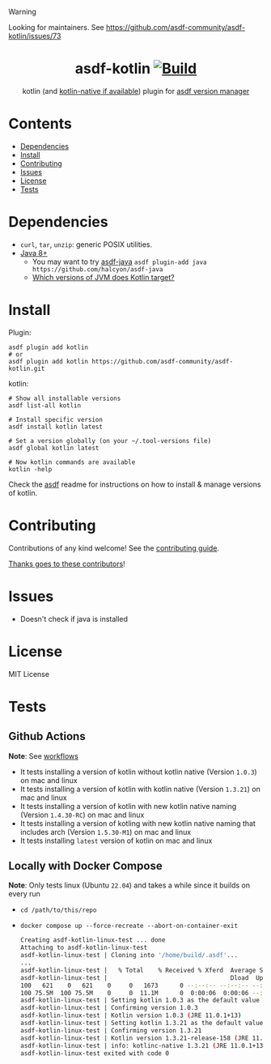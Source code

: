 <!-- markdownlint-disable MD041 -->
<!-- markdownlint-disable MD033 MD013 -->

> [!WARNING]  
> Looking for maintainers. See https://github.com/asdf-community/asdf-kotlin/issues/73

<div align="center">

# asdf-kotlin [![Build](https://github.com/asdf-community/asdf-kotlin/actions/workflows/build.yml/badge.svg)](https://github.com/asdf-community/asdf-kotlin/actions/workflows/build.yml)

kotlin (and [kotlin-native if available](https://github.com/asdf-community/asdf-kotlin/pull/4)) plugin for [asdf version manager](https://github.com/asdf-vm/asdf)

</div>
<!-- markdownlint-enable MD033 MD013 -->

# Contents

- [Dependencies](#dependencies)
- [Install](#install)
- [Contributing](#contributing)
- [Issues](#issues)
- [License](#license)
- [Tests](#tests)

# Dependencies

- `curl`, `tar`, `unzip`: generic POSIX utilities.
- [Java 8+](http://www.oracle.com/technetwork/java/javase/downloads/index.html)
  - You may want to try [asdf-java](https://github.com/halcyon/asdf-java)
    `asdf plugin-add java https://github.com/halcyon/asdf-java`
  - [Which versions of JVM does Kotlin target?](https://kotlinlang.org/docs/faq.html#which-versions-of-jvm-does-kotlin-target)

# Install

Plugin:

```shell
asdf plugin add kotlin
# or
asdf plugin add kotlin https://github.com/asdf-community/asdf-kotlin.git
```

kotlin:

```shell
# Show all installable versions
asdf list-all kotlin

# Install specific version
asdf install kotlin latest

# Set a version globally (on your ~/.tool-versions file)
asdf global kotlin latest

# Now kotlin commands are available
kotlin -help
```

Check the [asdf](https://github.com/asdf-vm/asdf) readme for instructions on
how to install & manage versions of kotlin.

# Contributing

Contributions of any kind welcome! See the
[contributing guide](contributing.md).

[Thanks goes to these contributors](https://github.com/asdf-community/asdf-kotlin/graphs/contributors)!

# Issues

- Doesn't check if java is installed

# License

MIT License

# Tests

## Github Actions

**Note**: See [workflows](./.github/workflows)

- It tests installing a version of kotlin without kotlin native
  (Version `1.0.3`) on mac and linux
- It tests installing a version of kotlin with kotlin native (Version `1.3.21`)
  on mac and linux
- It tests installing a version of kotlin with new kotlin native naming
  (Version `1.4.30-RC`) on mac and linux
- It tests installing a version of kotling with new kotlin native naming that
  includes arch (Version `1.5.30-M1`) on mac and linux
- It tests installing `latest` version of kotlin on mac and linux

## Locally with Docker Compose

**Note**: Only tests linux (Ubuntu `22.04`) and takes a while since it builds
on every run

- `cd /path/to/this/repo`
- `docker compose up --force-recreate --abort-on-container-exit`

  <!-- markdownlint-disable MD013 -->

  ```bash
  Creating asdf-kotlin-linux-test ... done
  Attaching to asdf-kotlin-linux-test
  asdf-kotlin-linux-test | Cloning into '/home/build/.asdf'...
  ...
  asdf-kotlin-linux-test |   % Total    % Received % Xferd  Average Speed   Time    Time     Time  Current
  asdf-kotlin-linux-test |                                  Dload  Upload   Total   Spent    Left  Speed
  100   621    0   621    0     0   1673      0 --:--:-- --:--:-- --:--:--  1673
  100 75.5M  100 75.5M    0     0  11.1M      0  0:00:06  0:00:06 --:--:-- 13.6M
  asdf-kotlin-linux-test | Setting kotlin 1.0.3 as the default value in ~/.tool-versions
  asdf-kotlin-linux-test | Confirming version 1.0.3
  asdf-kotlin-linux-test | Kotlin version 1.0.3 (JRE 11.0.1+13)
  asdf-kotlin-linux-test | Setting kotlin 1.3.21 as the default value in ~/.tool-versions
  asdf-kotlin-linux-test | Confirming version 1.3.21
  asdf-kotlin-linux-test | Kotlin version 1.3.21-release-158 (JRE 11.0.1+13)
  asdf-kotlin-linux-test | info: kotlinc-native 1.3.21 (JRE 11.0.1+13)
  asdf-kotlin-linux-test exited with code 0
  ```

  <!-- markdownlint-enable MD013 -->
